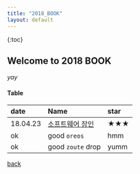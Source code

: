 ```yaml
---
title: "2018_BOOK"
layout: default
---
```

{:toc}

## Welcome to 2018 BOOK

_yay_

#### Table

| date         | Name                                  | star    |
|:-------------|:--------------------------------------|:--------|
| 18.04.23     | [소프트웨어 장인](./Book_180423.html) | ★★★  |
| ok           | good `oreos`                          | hmm     |
| ok           | good `zoute` drop                     | yumm    |


[back](../index.html)
